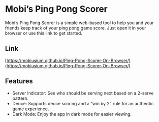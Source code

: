 # Mobi’s Ping Pong Scorer

Mobi’s Ping Pong Scorer is a simple web-based tool to help you and your friends keep track of your ping pong game score. Just open it in your browser or use this link to get started.

## Link

[https://mobiusium.github.io/Ping-Pong-Scorer-On-Browser/](https://mobiusium.github.io/Ping-Pong-Scorer-On-Browser/)

## Features

- Server Indicator: See who should be serving next based on a 2-serve pattern.
- Deuce: Supports deuce scoring and a “win by 2” rule for an authentic game experience.
- Dark Mode: Enjoy the app in dark mode for easier viewing.
